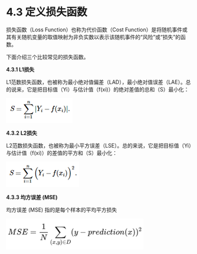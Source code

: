 # 4.3 定义损失函数

损失函数（Loss Function）也称为代价函数（Cost Function）是将随机事件或其有关随机变量的取值映射为非负实数以表示该随机事件的“风险”或“损失”的函数。

下面介绍三个比较常见的损失函数。

**4.3.1 L1损失**

L1范数损失函数，也被称为最小绝对值偏差（LAD），最小绝对值误差（LAE）。总的说来，它是把目标值（Yi）与估计值（f\(xi\)）的绝对差值的总和（S）最小化：

![](../../.gitbook/assets/1%20%283%29.PNG)

**4.3.2 L2损失**

L2范数损失函数，也被称为最小平方误差（LSE）。总的来说，它是把目标值（Yi）与估计值（f\(xi\)）的差值的平方和（S）最小化：

![](../../.gitbook/assets/2.PNG)

**4.3.3 均方误差 \(MSE\)**

均方误差 \(MSE\) 指的是每个样本的平均平方损失

![](../../.gitbook/assets/1.PNG)

